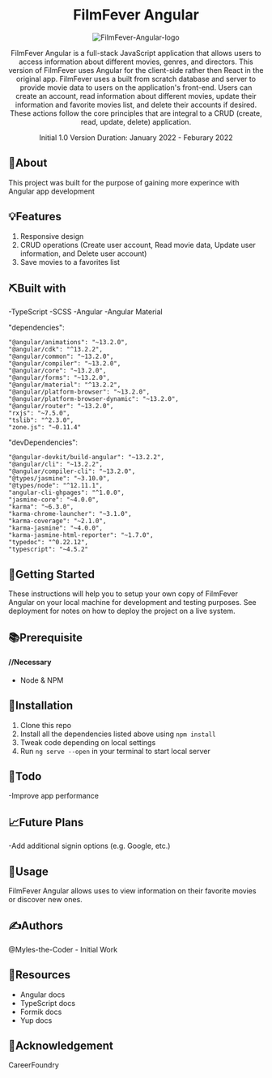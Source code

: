 <div align='center'>

# FilmFever Angular

 ![FilmFever-Angular-logo](https://user-images.githubusercontent.com/76969330/155618383-1e3c98a7-e6ed-4e2d-8ad9-73f759e79821.png)


FilmFever Angular is a full-stack JavaScript application that allows users to access information about different movies, genres, and directors. This version of FilmFever uses Angular for the client-side rather then React in the original app. FilmFever uses a built from scratch database and server to provide movie data to users on the application's front-end. Users can create an account, read information about different movies, update their information and favorite movies list, and delete their accounts if desired. These actions follow the core principles that are integral to a CRUD (create, read, update, delete) application.

Initial 1.0 Version Duration: January 2022 - Feburary 2022

</div>
 
## 🧐About

This project was built for the purpose of gaining more experince with Angular app development

## 💡Features

1. Responsive design
2. CRUD operations (Create user account, Read movie data, Update user information, and Delete user account)
3. Save movies to a favorites list

## ⛏️Built with
-TypeScript
-SCSS
-Angular
-Angular Material

 "dependencies": 

    "@angular/animations": "~13.2.0",
    "@angular/cdk": "^13.2.2",
    "@angular/common": "~13.2.0",
    "@angular/compiler": "~13.2.0",
    "@angular/core": "~13.2.0",
    "@angular/forms": "~13.2.0",
    "@angular/material": "^13.2.2",
    "@angular/platform-browser": "~13.2.0",
    "@angular/platform-browser-dynamic": "~13.2.0",
    "@angular/router": "~13.2.0",
    "rxjs": "~7.5.0",
    "tslib": "^2.3.0",
    "zone.js": "~0.11.4"

  "devDependencies": 
  
    "@angular-devkit/build-angular": "~13.2.2",
    "@angular/cli": "~13.2.2",
    "@angular/compiler-cli": "~13.2.0",
    "@types/jasmine": "~3.10.0",
    "@types/node": "^12.11.1",
    "angular-cli-ghpages": "^1.0.0",
    "jasmine-core": "~4.0.0",
    "karma": "~6.3.0",
    "karma-chrome-launcher": "~3.1.0",
    "karma-coverage": "~2.1.0",
    "karma-jasmine": "~4.0.0",
    "karma-jasmine-html-reporter": "~1.7.0",
    "typedoc": "^0.22.12",
    "typescript": "~4.5.2"
## 🏁Getting Started

These instructions will help you to setup your own copy of FilmFever Angular on your local machine for development and testing purposes. See deployment for notes on how to deploy the project on a live system.

## 📚Prerequisite

#### //Necessary
- Node & NPM

## 🧰Installation

1. Clone this repo
2. Install all the dependencies listed above using ```npm install```
3. Tweak code depending on local settings
4. Run ```ng serve --open``` in your terminal to start local server

## 📝Todo
-Improve app performance

## 📈Future Plans

-Add additional signin options (e.g. Google, etc.)

## 🎈Usage

FilmFever Angular allows uses to view information on their favorite movies or discover new ones.

## ✍️Authors
@Myles-the-Coder - Initial Work

## 🧬Resources

- Angular docs
- TypeScript docs
- Formik docs
- Yup docs

## 🎉Acknowledgement
CareerFoundry

